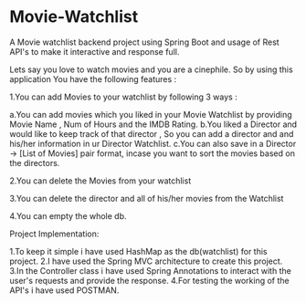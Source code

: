 # Movie-Watchlist
A Movie watchlist backend project using Spring Boot and usage of Rest API's to make it interactive and response full.

Lets say you love to watch movies and you are a cinephile.
So by using this application You have the following features :

1.You can add Movies to your watchlist by following 3 ways :

a.You can add movies which you liked in your Movie Watchlist by providing Movie Name , Num of Hours and the IMDB Rating.
b.You liked a Director and would like to keep track of that director , So you can add a director and and his/her information in ur Director Watchlist.
c.You can also save in a Director -> [List of Movies] pair format, incase you want to sort the movies based on the directors.

2.You can delete the Movies from your watchlist 

3.You can delete the director and all of his/her movies from the Watchlist

4.You can empty the whole db.

Project Implementation:

1.To keep it simple i have used HashMap as the db(watchlist) for this project.
2.I have used the Spring MVC architecture to create this project.
3.In the Controller class i have used Spring Annotations to interact with the user's requests and provide the response.
4.For testing the working of the API's i have used POSTMAN.
